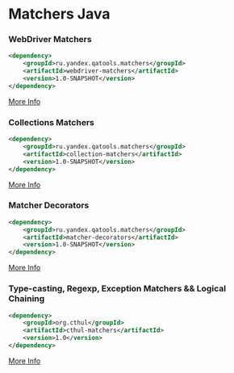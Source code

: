 # Matchers Java

### WebDriver Matchers
```xml
<dependency>
    <groupId>ru.yandex.qatools.matchers</groupId>
    <artifactId>webdriver-matchers</artifactId>
    <version>1.0-SNAPSHOT</version>
</dependency>
```

[More Info](https://github.com/yandex-qatools/matchers-java/tree/master/webdriver-matchers)

### Collections Matchers
```xml
<dependency>
    <groupId>ru.yandex.qatools.matchers</groupId>
    <artifactId>collection-matchers</artifactId>
    <version>1.0-SNAPSHOT</version>
</dependency>
```

[More Info](https://github.com/yandex-qatools/matchers-java/tree/master/collection-matchers)

### Matcher Decorators
```xml
<dependency>
    <groupId>ru.yandex.qatools.matchers</groupId>
    <artifactId>matcher-decorators</artifactId>
    <version>1.0-SNAPSHOT</version>
</dependency>
```
[More Info](https://github.com/yandex-qatools/matchers-java/tree/master/matcher-decorators)


### Type-casting, Regexp, Exception Matchers && Logical Chaining

```xml
<dependency>
    <groupId>org.cthul</groupId>
    <artifactId>cthul-matchers</artifactId>
    <version>1.0</version>
</dependency>
```
[More Info](https://github.com/derari/cthul/wiki/Matchers#string-matchers)
